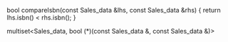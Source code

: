 bool compareIsbn(const Sales_data &lhs, const Sales_data &rhs)
{
return lhs.isbn() < rhs.isbn();
}

multiset<Sales_data, bool (*)(const Sales_data &, const Sales_data &)>
